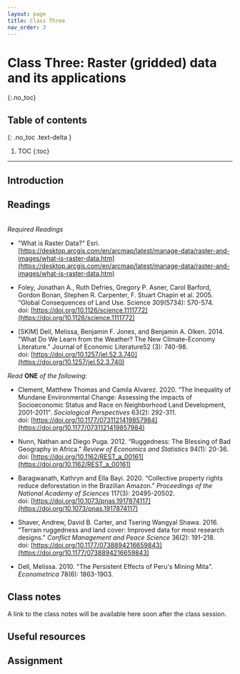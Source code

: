```yaml
---
layout: page
title: Class Three
nav_order: 3
---
```


# Class Three: Raster (gridded) data and its applications
{:.no_toc}

## Table of contents
{: .no_toc .text-delta }

1. TOC
{:toc}

---

## Introduction

## Readings
\
*Required Readings*

* "What is Raster Data?" Esri. [https://desktop.arcgis.com/en/arcmap/latest/manage-data/raster-and-images/what-is-raster-data.htm](https://desktop.arcgis.com/en/arcmap/latest/manage-data/raster-and-images/what-is-raster-data.htm) 

* Foley, Jonathan A., Ruth Defries, Gregory P. Asner, Carol Barford, Gordon Bonan, Stephen R. Carpenter, F. Stuart Chapin et al. 2005. “Global Consequences of Land Use. Science 309(5734): 570-574.\
doi: [https://doi.org/10.1126/science.1111772](https://doi.org/10.1126/science.1111772)

* [SKIM] Dell, Melissa, Benjamin F. Jones, and Benjamin A. Olken. 2014. "What Do We Learn from the Weather? The New Climate-Economy Literature." Journal of Economic Literature52 (3): 740-98.\
doi: [https://doi.org/10.1257/jel.52.3.740](https://doi.org/10.1257/jel.52.3.740)

*Read* **ONE** *of the following*:

* Clement, Matthew Thomas and Camila Alvarez. 2020. “The Inequality of Mundane Environmental Change: Assessing the impacts of Socioeconomic Status and Race on Neighborhood Land Development, 2001-2011". *Sociological Perspectives* 63(2): 292-311.\
doi: [https://doi.org/10.1177/0731121419857984](https://doi.org/10.1177/0731121419857984)

* Nunn, Nathan and Diego Puga. 2012. “Ruggedness: The Blessing of Bad Geography in Africa.” *Review of Economics and Statistics* 94(1): 20-36.\
doi: [https://doi.org/10.1162/REST_a_00161](https://doi.org/10.1162/REST_a_00161)

* Baragwanath, Kathryn and Ella Bayi. 2020. “Collective property rights reduce deforestation in the Brazilian Amazon.” *Proceedings of the National Academy of Sciences* 117(3): 20495-20502.\
doi: [https://doi.org/10.1073/pnas.1917874117](https://doi.org/10.1073/pnas.1917874117) 

* Shaver, Andrew, David B. Carter, and Tsering Wangyal Shawa. 2016. “Terrain ruggedness and land cover: Improved data for most research designs.” *Conflict Management and Peace Science* 36(2): 191-218.\
doi: [https://doi.org/10.1177/0738894216659843](https://doi.org/10.1177/0738894216659843)

* Dell, Melissa. 2010. "The Persistent Effects of Peru's Mining Mita". *Econometrica* 78(6): 1863-1903. 

## Class notes

A link to the class notes will be available here soon after the class session. 

## Useful resources

## Assignment


